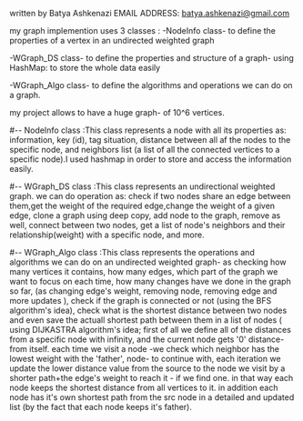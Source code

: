 written by Batya Ashkenazi
EMAIL ADDRESS: batya.ashkenazi@gmail.com

my graph implemention uses 3 classes :
-NodeInfo class- to define the properties of a vertex in an undirected weighted graph

-WGraph_DS class- to define the properties and structure of a graph- using HashMap: to store the whole data easily

-WGraph_Algo class- to define the algorithms and operations we can do on a graph.

my project allows to have a huge graph- of 10^6 vertices.

#-- NodeInfo class :This class represents a node with all its properties as: information, key (id), tag situation, distance between all af the nodes to the specific node, and neighbors list (a list of all the connected vertices to a specific node).I used hashmap in order to store and access the information easily.

#-- WGraph_DS class :This class represents an undirectional weighted graph. we can do operation as: check if two nodes share an edge between them,get the weight of the required edge,change the weight of a given edge, clone a graph using deep copy, add node to the graph, remove as well, connect between two nodes, get a list of node's neighbors and their relationship(weight) with a specific node, and more.

#-- WGraph_Algo class :This class represents the operations and algorithms we can do on an undirected weighted graph-
 as checking how many vertices it contains, how many edges, which part of the graph we want to focus on each time, 
 how many changes have we done in the graph so far, (as changing edge's weight, removing node, removing edge and more updates ),
  check if the graph is connected or not (using the BFS algorithm's idea), 
  check what is the shortest distance between two nodes and even save the actuall shortest path between them in a list of nodes
 ( using DIJKASTRA algorithm's idea;
first of all we define all of the distances from a specific node with infinity,
 and the current node gets '0' distance- from itself.
  each time we visit  a node -we check which neighbor has the lowest weight with the 'father',
  node- to continue with, each iteration we update the lower distance value from the source to the node we visit 
  by a shorter path+the edge's weight  to reach it - if we find one. 
in that way each node keeps the shortest distance from all vertices to it. 
in addition each node has it's own shortest path from the src node in a detailed and updated list (by the fact that each node keeps it's father).
